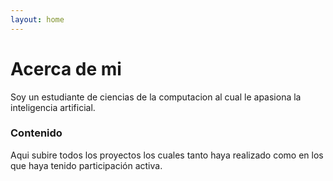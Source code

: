 ```yaml
---
layout: home
---
```

# Acerca de mi

Soy un estudiante de ciencias de la computacion al cual le apasiona la inteligencia artificial.

### Contenido

Aqui subire todos los proyectos los cuales tanto haya realizado como en los que haya tenido participación activa.
